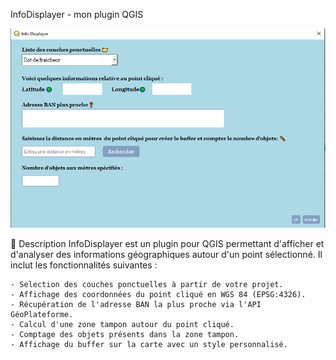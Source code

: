 InfoDisplayer - mon plugin QGIS

![Apercu de plugin](Capture.PNG)

📌 Description
InfoDisplayer est un plugin pour QGIS permettant d'afficher et d'analyser des informations géographiques autour d'un point sélectionné. Il inclut les fonctionnalités suivantes :

    - Selection des couches ponctuelles à partir de votre projet.
    - Affichage des coordonnées du point cliqué en WGS 84 (EPSG:4326).
    - Récupération de l'adresse BAN la plus proche via l'API GéoPlateforme.
    - Calcul d'une zone tampon autour du point cliqué.
    - Comptage des objets présents dans la zone tampon.
    - Affichage du buffer sur la carte avec un style personnalisé. 

